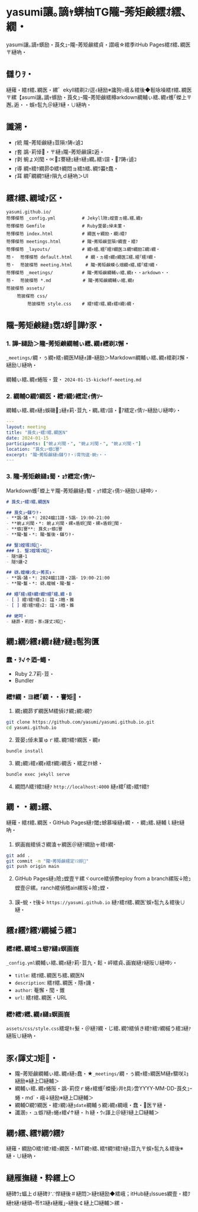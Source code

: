 ﻿# yasumi讓｡謫ｬ蠎柚TG隴ｰ莠矩鹸繧ｵ繧､繝・

yasumi讓｡謫ｬ蠎励・莨夊ｭｰ隴ｰ莠矩鹸繧貞・譛峨☆繧季itHub Pages繧ｵ繧､繝医〒縺吶・

## 讎りｦ・

縺薙・繧ｵ繧､繝医・縲゛ekyll繧剃ｽｿ逕ｨ縺励※讒狗ｯ峨＆繧後◆髱咏噪繧ｵ繧､繝医〒縲【asumi讓｡謫ｬ蠎励・莨夊ｭｰ隴ｰ莠矩鹸繧樽arkdown繝輔ぃ繧､繝ｫ蠖｢蠑上〒邂｡逅・・蜈ｬ髢九＠縺ｦ縺・∪縺吶・

## 讖溯・

- 統 隴ｰ莠矩鹸縺ｮ荳隕ｧ陦ｨ遉ｺ
- 套 譌･莉倬・〒縺ｮ隴ｰ莠矩鹸謨ｴ逅・
- 剥 蜿ょ刈閠・∝ｴ謇縺ｪ縺ｩ縺ｮ繝｡繧ｿ諠・ｱ陦ｨ遉ｺ
- 導 繝ｬ繧ｹ繝昴Φ繧ｷ繝悶ョ繧ｶ繧､繝ｳ蟇ｾ蠢・
- 耳 繝｢繝繝ｳ縺ｧ隕九ｄ縺吶＞UI

## 繧ｵ繧､繝域ｧ区・

```
yasumi.github.io/
笏懌楳笏 _config.yml          # Jekyll險ｭ螳壹ヵ繧｡繧､繝ｫ
笏懌楳笏 Gemfile              # Ruby萓晏ｭ倬未菫・
笏懌楳笏 index.html           # 繝医ャ繝励・繝ｼ繧ｸ
笏懌楳笏 meetings.html        # 隴ｰ莠矩鹸荳隕ｧ繝壹・繧ｸ
笏懌楳笏 _layouts/            # 繝ｬ繧､繧｢繧ｦ繝医ユ繝ｳ繝励Ξ繝ｼ繝・
笏・  笏懌楳笏 default.html     # 繝・ヵ繧ｩ繝ｫ繝医Ξ繧､繧｢繧ｦ繝・
笏・  笏披楳笏 meeting.html     # 隴ｰ莠矩鹸蟆ら畑繝ｬ繧､繧｢繧ｦ繝・
笏懌楳笏 _meetings/           # 隴ｰ莠矩鹸繝輔ぃ繧､繝ｫ・・arkdown・・
笏・  笏披楳笏 *.md            # 隴ｰ莠矩鹸繝輔ぃ繧､繝ｫ
笏披楳笏 assets/
    笏披楳笏 css/
        笏披楳笏 style.css    # 繧ｹ繧ｿ繧､繝ｫ繧ｷ繝ｼ繝・
```

## 隴ｰ莠矩鹸縺ｮ霑ｽ蜉譁ｹ豕・

### 1. 譁ｰ縺励＞隴ｰ莠矩鹸繝輔ぃ繧､繝ｫ繧剃ｽ懈・

`_meetings/`繝・ぅ繝ｬ繧ｯ繝医Μ縺ｫ譁ｰ縺励＞Markdown繝輔ぃ繧､繝ｫ繧剃ｽ懈・縺励∪縺吶・

繝輔ぃ繧､繝ｫ蜷阪・萓・ `2024-01-15-kickoff-meeting.md`

### 2. 繝輔Ο繝ｳ繝医・繧ｿ繝ｼ繧定ｨ倩ｿｰ

繝輔ぃ繧､繝ｫ縺ｮ蜈磯ｭ縺ｫ莉･荳九・繝｡繧ｿ諠・ｱ繧定ｨ倩ｿｰ縺励∪縺呻ｼ・

```yaml
---
layout: meeting
title: "莨夊ｭｰ繧ｿ繧､繝医Ν"
date: 2024-01-15
participants: ["蜿ょ刈閠・", "蜿ょ刈閠・", "蜿ょ刈閠・"]
location: "莨夊ｭｰ蝣ｴ謇"
excerpt: "隴ｰ莠矩鹸縺ｮ讎りｦ・ｼ育怐逡･蜿ｯ・・
---
```

### 3. 隴ｰ莠矩鹸縺ｮ蜀・ｮｹ繧定ｨ倩ｿｰ

Markdown蠖｢蠑上〒隴ｰ莠矩鹸縺ｮ蜀・ｮｹ繧定ｨ倩ｿｰ縺励∪縺呻ｼ・

```markdown
# 莨夊ｭｰ繧ｿ繧､繝医Ν

## 莨夊ｭｰ讎りｦ・
- **譌･譎・*: 2024蟷ｴ1譛・5譌･ 19:00-21:00
- **蜿ょ刈閠・*: 蜿ょ刈閠・縲∝盾蜉閠・縲∝盾蜉閠・
- **蝣ｴ謇**: 莨夊ｭｰ蝣ｴ謇
- **隴ｰ鬘・*: 隴ｰ鬘後・讎りｦ・

## 豎ｺ螳壻ｺ矩・
### 1. 豎ｺ螳壻ｺ矩・
- 隧ｳ邏ｰ1
- 隧ｳ邏ｰ2

## 谺｡蝗樔ｼ夊ｭｰ莠亥ｮ・
- **譌･譎・*: 2024蟷ｴ1譛・2譌･ 19:00-21:00
- **隴ｰ鬘・*: 谺｡蝗槭・隴ｰ鬘・

## 繧｢繧ｯ繧ｷ繝ｧ繝ｳ繧｢繧､繝・Β
- [ ] 繧ｿ繧ｹ繧ｯ1: 諡・ｽ楢・錐
- [ ] 繧ｿ繧ｹ繧ｯ2: 諡・ｽ楢・錐

## 蛯呵・
- 縺昴・莉悶・豕ｨ諢丈ｺ矩・
```

## 繝ｭ繝ｼ繧ｫ繝ｫ縺ｧ縺ｮ髢狗匱

### 蠢・ｦ√↑迺ｰ蠅・
- Ruby 2.7莉･荳・
- Bundler

### 繧ｻ繝・ヨ繧｢繝・・謇矩・

1. 繝ｪ繝昴ず繝医Μ繧偵け繝ｭ繝ｼ繝ｳ
```bash
git clone https://github.com/yasumi/yasumi.github.io.git
cd yasumi.github.io
```

2. 萓晏ｭ倬未菫ゅｒ繧､繝ｳ繧ｹ繝医・繝ｫ
```bash
bundle install
```

3. 繝ｭ繝ｼ繧ｫ繝ｫ繧ｵ繝ｼ繝舌・繧定ｵｷ蜍・
```bash
bundle exec jekyll serve
```

4. 繝悶Λ繧ｦ繧ｶ縺ｧ `http://localhost:4000` 縺ｫ繧｢繧ｯ繧ｻ繧ｹ

## 繝・・繝ｭ繧､

縺薙・繧ｵ繧､繝医・GitHub Pages縺ｧ閾ｪ蜍慕噪縺ｫ繝・・繝ｭ繧､縺輔ｌ縺ｾ縺吶・

1. 螟画峩繧偵さ繝溘ャ繝医＠縺ｦ繝励ャ繧ｷ繝･
```bash
git add .
git commit -m "隴ｰ莠矩鹸繧定ｿｽ蜉"
git push origin main
```

2. GitHub Pages縺ｮ險ｭ螳壹〒縲ヾource繧偵轡eploy from a branch縲阪↓險ｭ螳壹＠縲。ranch繧偵稽ain縲阪↓險ｭ螳・

3. 謨ｰ蛻・ｾ後↓ `https://yasumi.github.io` 縺ｧ繧ｵ繧､繝医′蜈ｬ髢九＆繧後∪縺・

## 繧ｫ繧ｹ繧ｿ繝槭う繧ｺ

### 繧ｵ繧､繝域ュ蝣ｱ縺ｮ螟画峩

`_config.yml`繝輔ぃ繧､繝ｫ縺ｧ莉･荳九・鬆・岼繧貞､画峩縺ｧ縺阪∪縺呻ｼ・

- `title`: 繧ｵ繧､繝医ち繧､繝医Ν
- `description`: 繧ｵ繧､繝医・隱ｬ譏・
- `author`: 菴懈・閠・錐
- `url`: 繧ｵ繧､繝医・URL

### 繧ｹ繧ｿ繧､繝ｫ縺ｮ螟画峩

`assets/css/style.css`繧堤ｷｨ髮・＠縺ｦ繝・じ繧､繝ｳ繧偵き繧ｹ繧ｿ繝槭う繧ｺ縺ｧ縺阪∪縺吶・

## 豕ｨ諢丈ｺ矩・

- 隴ｰ莠矩鹸繝輔ぃ繧､繝ｫ縺ｯ蠢・★`_meetings/`繝・ぅ繝ｬ繧ｯ繝医Μ縺ｫ驟咲ｽｮ縺励※縺上□縺輔＞
- 繝輔ぃ繧､繝ｫ蜷阪・譌･莉倥ｒ蜷ｫ繧蠖｢蠑擾ｼ井ｾ具ｼ啻YYYY-MM-DD-莨夊ｭｰ蜷・md`・峨↓縺励※縺上□縺輔＞
- 繝輔Ο繝ｳ繝医・繧ｿ繝ｼ縺ｮ`date`繝輔ぅ繝ｼ繝ｫ繝峨・蠢・医〒縺・
- 讖溷ｯ・ュ蝣ｱ縺ｯ蜷ｫ繧√↑縺・ｈ縺・ｳｨ諢上＠縺ｦ縺上□縺輔＞

## 繝ｩ繧､繧ｻ繝ｳ繧ｹ

縺薙・繝励Ο繧ｸ繧ｧ繧ｯ繝医・MIT繝ｩ繧､繧ｻ繝ｳ繧ｹ縺ｮ荳九〒蜈ｬ髢九＆繧後※縺・∪縺吶・

## 縺雁撫縺・粋繧上○

縺碑ｳｪ蝠上ｄ縺碑ｦ∵悍縺後＃縺悶＞縺ｾ縺励◆繧峨；itHub縺ｮIssues繝壹・繧ｸ縺ｾ縺ｧ縺頑ｰ苓ｻｽ縺ｫ縺雁｣ｰ縺後￠縺上□縺輔＞縲・